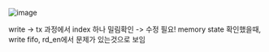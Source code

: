 ![image](https://github.com/user-attachments/assets/90bf443c-1bc3-4855-82ad-f8161656cf2b)

write -> tx 과정에서 index 하나 밀림확인 -> 수정 필요!
memory state 확인했을때, write fifo, rd_en에서 문제가 있는것으로 보임
